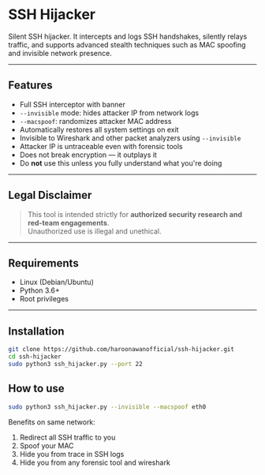 # SSH Hijacker 

Silent SSH hijacker. It intercepts and logs SSH handshakes, silently relays traffic, and supports advanced stealth techniques such as MAC spoofing and invisible network presence.

---

## Features

- Full SSH interceptor with banner 
- `--invisible` mode: hides attacker IP from network logs  
- `--macspoof`: randomizes attacker MAC address  
- Automatically restores all system settings on exit  
- Invisible to Wireshark and other packet analyzers using `--invisible`  
- Attacker IP is untraceable even with forensic tools  
- Does not break encryption — it outplays it  
- Do **not** use this unless you fully understand what you're doing  

---

## Legal Disclaimer

> This tool is intended strictly for **authorized security research and red-team engagements**.  
> Unauthorized use is illegal and unethical.

---

## Requirements

- Linux (Debian/Ubuntu)  
- Python 3.6+  
- Root privileges  

---

## Installation

```bash
git clone https://github.com/haroonawanofficial/ssh-hijacker.git
cd ssh-hijacker
sudo python3 ssh_hijacker.py --port 22
```


## How to use

```bash
sudo python3 ssh_hijacker.py --invisible --macspoof eth0
```

Benefits on same network:
1. Redirect all SSH traffic to you
2. Spoof your MAC
3. Hide you from trace in SSH logs
4. Hide you from any forensic tool and wireshark
